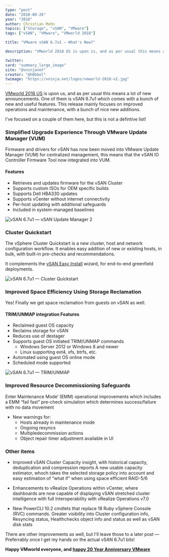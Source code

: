 ```yaml
---
type: "post"
date: "2018-08-26"
year: "2018"
author: Christian Mohn
topics: ["Storage", "vSAN", "VMware"]
tags: ["vSAN", "VMware", "VMworld 2018"]

title: "VMware vSAN 6.7u1 — What's New?"

description: "VMworld 2018 US is upon is, and as per usual this means a lot of new announcements. One of them is vSAN 6.7u1 which comes with a bunch of new and useful features. This release mainly focuses on improved operations and maintenance, with a bunch of nice new additions."

twitter:
card: "summary_large_image"
site: "@vninjanet"
creator: "@h0bbel"
twimage: "https://vninja.net/logos/vmworld-2018-v2.jpg"
---
```


[VMworld 2018 US](https://www.vmworld.com/en/us/about.html) is upon us, and as per usual this means a lot of new announcements. 
One of them is vSAN 6.7u1 which comes with a bunch of new and useful features. This release mainly focuses on improved operations and maintenance, with a bunch of nice new additions. 

I've focused on a couple of them here, but this is not a defintive list!

### Simplified Upgrade Experience Through VMware Update Manager (VUM)

Firmware and drivers for vSAN has now been moved into VMware Update Manager (VUM) for centralized management, this means that the vSAN IO Controller Firmware Tool now integrated into VUM. 
#### Features

* ​Retrieves and updates firmware for the vSAN Cluster
* Supports custom ISOs for OEM specific builds
* Supports Dell HBA330 updates
* Supports vCenter without internet connectivity
* Per-host updating with additional safeguards
* Included in system-managed baselines


![vSAN 6.7u1 — vSAN Update Manager 2](/img/vsan67u1/vsan67u1-updatemanager2.png)


### Cluster Quickstart
The vSphere Cluster Quickstart is a new cluster, host and network configuration workflow. It enables easy addition of new or existing hosts, in bulk, with built-in pre-checks and recommendations. 

It complements the [vSAN Easy Install](https://storagehub.vmware.com/t/vmware-vsan/easy-install/) wizard, for end-to-end greenfield deployments.

![vSAN 6.7u1 — Cluster Quickstart](/img/vsan67u1/vsan67u1-quickstart.png)


### Improved Space Efficiency Using Storage Reclamation

Yes! Finally we get space reclamation from guests on vSAN as well. 

#### TRIM/UNMAP integration Features

* Reclaimed guest OS capacity
* Reclaims storage for vSAN
* Reduces use of destager
* Supports guest OS initiated TRIM/UNMAP commands
    * Windows Server 2012 or Windows 8 and newer
    *   Linux supporting ext4, xfs, btrfs, etc.
* Automated using guest OS online mode
* Scheduled mode supported

![vSAN 6.7u1 — TRIM/UNMAP](/img/vsan67u1/vsan67u1-trimunmap.png)

### Improved Resource Decommissioning Safeguards

Enter Maintenance Mode’ (EMM) operational improvements which includes a ​EMM “fail fast” pre-check simulation which determines success/failure with no data movement

* ​New warnings for: 
    * Hosts already in maintenance mode
    * Ongoing resyncs
    * Multipledecommission actions
    * Object repair timer adjustment available in UI


### Other items

* Improved vSAN Cluster Capacity insight, with historical capacity, deduplication and compression reports 
A new usable capacity estimator, whoch takes the selected storage policy into account and easy estimation of “what if” when using space efficient RAID-5/6

* Enhancements to vRealize Operations within vCenter, where dashboards are now capable of displaying vSAN stretched cluster intelligence with full Interoperability with vRealize Operations v7.0

* New PowerCLI 10.2 cmdlets that replace 18 Ruby vSphere Console (RVC) commands. Greater visibility into Cluster configuration info, Resyncing status, Healthchecks object info and status as well as  vSAN disk stats

There are other improvements as well, but I'll leave those to a later post — Preferrably once I get my hands on the actual vSAN 6.7u1 bits!

 **Happy VMworld everyone, and [happy 20 Year Anniversary VMware](https://www.vmware.com/timeline.html)**
